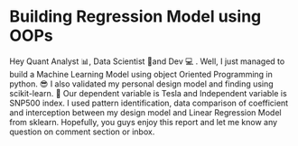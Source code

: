 # Building Regression Model using OOPs 

Hey Quant Analyst 📊, Data Scientist 🧠and Dev 💻 .
Well, I just managed to build a Machine Learning Model using object Oriented Programming in python. 😎 I also validated my personal design model and finding using scikit-learn. 🤖 Our dependent variable is Tesla and Independent variable is SNP500 index. I used pattern identification, data comparison of coefficient and interception between my design model and Linear Regression Model from sklearn. Hopefully, you guys enjoy this report and let me know any question on comment section or inbox.
